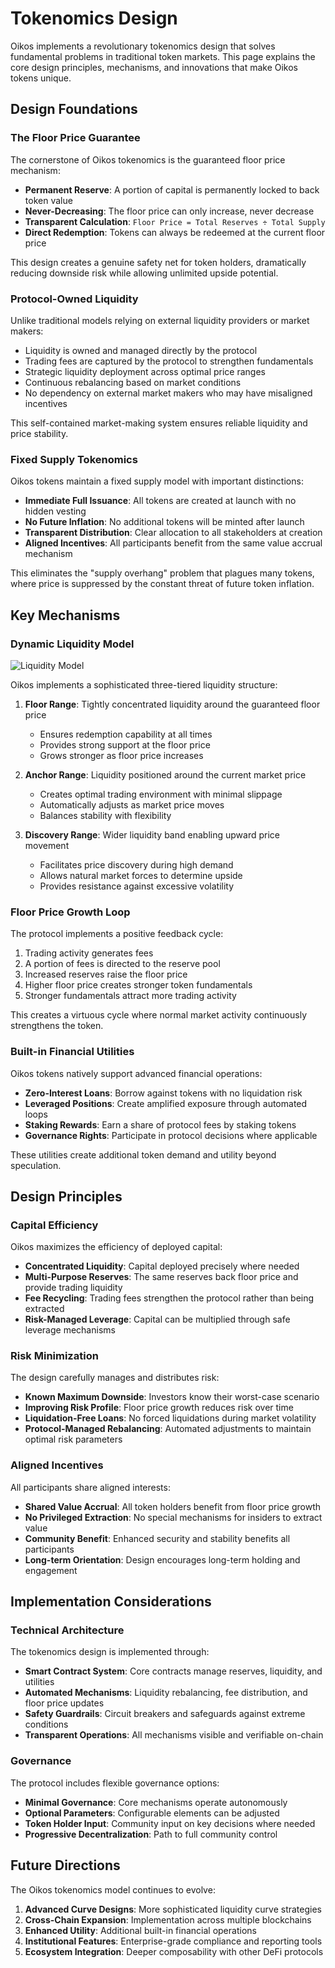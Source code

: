 # Tokenomics Design

Oikos implements a revolutionary tokenomics design that solves fundamental problems in traditional token markets. This page explains the core design principles, mechanisms, and innovations that make Oikos tokens unique.

## Design Foundations

### The Floor Price Guarantee

The cornerstone of Oikos tokenomics is the guaranteed floor price mechanism:

- **Permanent Reserve**: A portion of capital is permanently locked to back token value
- **Never-Decreasing**: The floor price can only increase, never decrease
- **Transparent Calculation**: `Floor Price = Total Reserves ÷ Total Supply`
- **Direct Redemption**: Tokens can always be redeemed at the current floor price

This design creates a genuine safety net for token holders, dramatically reducing downside risk while allowing unlimited upside potential.

### Protocol-Owned Liquidity

Unlike traditional models relying on external liquidity providers or market makers:

- Liquidity is owned and managed directly by the protocol
- Trading fees are captured by the protocol to strengthen fundamentals
- Strategic liquidity deployment across optimal price ranges
- Continuous rebalancing based on market conditions
- No dependency on external market makers who may have misaligned incentives

This self-contained market-making system ensures reliable liquidity and price stability.

### Fixed Supply Tokenomics

Oikos tokens maintain a fixed supply model with important distinctions:

- **Immediate Full Issuance**: All tokens are created at launch with no hidden vesting
- **No Future Inflation**: No additional tokens will be minted after launch
- **Transparent Distribution**: Clear allocation to all stakeholders at creation
- **Aligned Incentives**: All participants benefit from the same value accrual mechanism

This eliminates the "supply overhang" problem that plagues many tokens, where price is suppressed by the constant threat of future token inflation.

## Key Mechanisms

### Dynamic Liquidity Model

![Liquidity Model](/assets/icon3.png)

Oikos implements a sophisticated three-tiered liquidity structure:

1. **Floor Range**: Tightly concentrated liquidity around the guaranteed floor price
   - Ensures redemption capability at all times
   - Provides strong support at the floor price
   - Grows stronger as floor price increases

2. **Anchor Range**: Liquidity positioned around the current market price
   - Creates optimal trading environment with minimal slippage
   - Automatically adjusts as market price moves
   - Balances stability with flexibility

3. **Discovery Range**: Wider liquidity band enabling upward price movement
   - Facilitates price discovery during high demand
   - Allows natural market forces to determine upside
   - Provides resistance against excessive volatility

### Floor Price Growth Loop

The protocol implements a positive feedback cycle:

1. Trading activity generates fees
2. A portion of fees is directed to the reserve pool
3. Increased reserves raise the floor price
4. Higher floor price creates stronger token fundamentals
5. Stronger fundamentals attract more trading activity

This creates a virtuous cycle where normal market activity continuously strengthens the token.

### Built-in Financial Utilities

Oikos tokens natively support advanced financial operations:

- **Zero-Interest Loans**: Borrow against tokens with no liquidation risk
- **Leveraged Positions**: Create amplified exposure through automated loops
- **Staking Rewards**: Earn a share of protocol fees by staking tokens
- **Governance Rights**: Participate in protocol decisions where applicable

These utilities create additional token demand and utility beyond speculation.

## Design Principles

### Capital Efficiency

Oikos maximizes the efficiency of deployed capital:

- **Concentrated Liquidity**: Capital deployed precisely where needed
- **Multi-Purpose Reserves**: The same reserves back floor price and provide trading liquidity
- **Fee Recycling**: Trading fees strengthen the protocol rather than being extracted
- **Risk-Managed Leverage**: Capital can be multiplied through safe leverage mechanisms

### Risk Minimization

The design carefully manages and distributes risk:

- **Known Maximum Downside**: Investors know their worst-case scenario
- **Improving Risk Profile**: Floor price growth reduces risk over time
- **Liquidation-Free Loans**: No forced liquidations during market volatility
- **Protocol-Managed Rebalancing**: Automated adjustments to maintain optimal risk parameters

### Aligned Incentives

All participants share aligned interests:

- **Shared Value Accrual**: All token holders benefit from floor price growth
- **No Privileged Extraction**: No special mechanisms for insiders to extract value
- **Community Benefit**: Enhanced security and stability benefits all participants
- **Long-term Orientation**: Design encourages long-term holding and engagement

## Implementation Considerations

### Technical Architecture

The tokenomics design is implemented through:

- **Smart Contract System**: Core contracts manage reserves, liquidity, and utilities
- **Automated Mechanisms**: Liquidity rebalancing, fee distribution, and floor price updates
- **Safety Guardrails**: Circuit breakers and safeguards against extreme conditions
- **Transparent Operations**: All mechanisms visible and verifiable on-chain

### Governance

The protocol includes flexible governance options:

- **Minimal Governance**: Core mechanisms operate autonomously
- **Optional Parameters**: Configurable elements can be adjusted
- **Token Holder Input**: Community input on key decisions where needed
- **Progressive Decentralization**: Path to full community control

## Future Directions

The Oikos tokenomics model continues to evolve:

1. **Advanced Curve Designs**: More sophisticated liquidity curve strategies
2. **Cross-Chain Expansion**: Implementation across multiple blockchains
3. **Enhanced Utility**: Additional built-in financial operations
4. **Institutional Features**: Enterprise-grade compliance and reporting tools
5. **Ecosystem Integration**: Deeper composability with other DeFi protocols